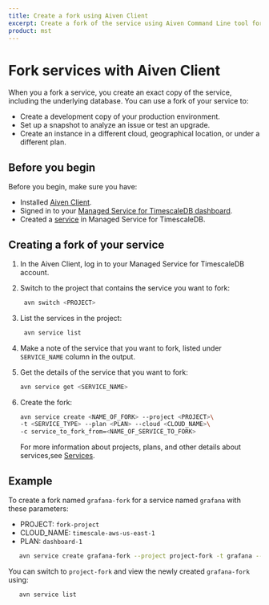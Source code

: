 ```yaml
---
title: Create a fork using Aiven Client 
excerpt: Create a fork of the service using Aiven Command Line tool for fully managed services on AWS, Azure, or GCP.
product: mst
---
```


# Fork services with Aiven Client

When you a fork a service, you create an exact copy of the service, including
the underlying database. You can use a fork of your service to:

*   Create a development copy of your production environment.
*   Set up a snapshot to analyze an issue or test an upgrade.
*   Create an instance in a different cloud, geographical location, or under
    a different plan.

## Before you begin

Before you begin, make sure you have: 

*   Installed [Aiven Client][aiven-client-install].
*   Signed in to your [Managed Service for TimescaleDB dashboard][mst-login].
*   Created a [service][create-service] in Managed Service for TimescaleDB.

<procedure>

## Creating a fork of your service

1.  In the Aiven Client, log in to your Managed Service for TimescaleDB account.

1.  Switch to the project that contains the service you want to fork:

    ```bash
     avn switch <PROJECT>
    ```

1.  List the services in the project:

    ```bash
     avn service list
    ```

1.  Make a note of the service that you want to fork, listed under
    `SERVICE_NAME` column in the output.

1.  Get the details of the service that you want to fork:

    ```bash
    avn service get <SERVICE_NAME>
    ```

1.  Create the fork:

    ```bash
    avn service create <NAME_OF_FORK> --project <PROJECT>\
    -t <SERVICE_TYPE> --plan <PLAN> --cloud <CLOUD_NAME>\
    -c service_to_fork_from=<NAME_OF_SERVICE_TO_FORK>
    ```

    For more information about projects, plans, and other details about
    services,see [Services][about-mst].

</procedure>

## Example

To create a fork named `grafana-fork` for a service named `grafana` with these parameters:
* PROJECT: `fork-project`
* CLOUD_NAME: `timescale-aws-us-east-1`
* PLAN: `dashboard-1` 

```bash
   avn service create grafana-fork --project project-fork -t grafana --plan dashboard-1 --cloud timescale-aws-us-east-1  -c service_to_fork_from=grafana
```

You can switch to `project-fork` and view the newly created `grafana-fork` using:

```bash
   avn service list
```

[about-mst]: /mst/:currentVersion:/about-mst/
[aiven-client-install]: /mst/:currentVersion:/aiven-client/aiven-client-install/
[create-service]: /install/:currentVersion:/installation-mst/#create-your-first-service
[mst-login]: https://portal.managed.timescale.com

